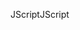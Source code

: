 <span data-ttu-id="13531-101">JScript</span><span class="sxs-lookup"><span data-stu-id="13531-101">JScript</span></span>